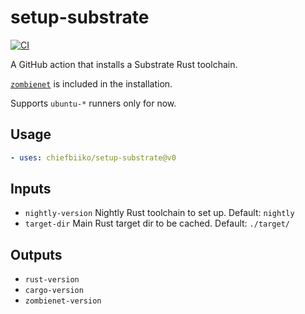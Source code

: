# setup-substrate

[![CI](https://github.com/chiefbiiko/setup-substrate/workflows/ci/badge.svg)](https://github.com/chiefbiiko/setup-substrate/actions)

A GitHub action that installs a Substrate Rust toolchain.

[`zombienet`](https://github.com/paritytech/zombienet) is included in the installation.

Supports `ubuntu-*` runners only for now.

## Usage

```yml
- uses: chiefbiiko/setup-substrate@v0
```

## Inputs

+ `nightly-version` Nightly Rust toolchain to set up. Default: `nightly`
+ `target-dir` Main Rust target dir to be cached. Default: `./target/`

## Outputs

+ `rust-version`
+ `cargo-version`
+ `zombienet-version`